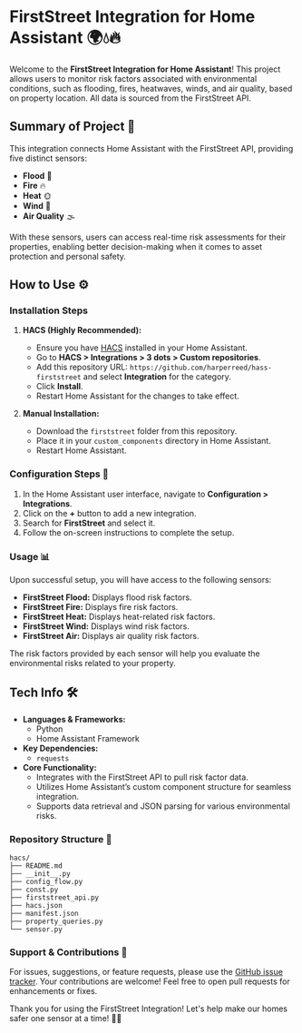 # FirstStreet Integration for Home Assistant 🌍💧🔥

Welcome to the **FirstStreet Integration for Home Assistant**! This project allows users to monitor risk factors associated with environmental conditions, such as flooding, fires, heatwaves, winds, and air quality, based on property location. All data is sourced from the FirstStreet API.

## Summary of Project 📜

This integration connects Home Assistant with the FirstStreet API, providing five distinct sensors:
- **Flood** 🌊
- **Fire** 🔥
- **Heat** 🌞
- **Wind** 🍃
- **Air Quality** 🌫️

With these sensors, users can access real-time risk assessments for their properties, enabling better decision-making when it comes to asset protection and personal safety.

## How to Use ⚙️

### Installation Steps

1. **HACS (Highly Recommended):**
   - Ensure you have [HACS](https://hacs.xyz) installed in your Home Assistant.
   - Go to **HACS > Integrations > 3 dots > Custom repositories**.
   - Add this repository URL: `https://github.com/harperreed/hass-firststreet` and select **Integration** for the category.
   - Click **Install**.
   - Restart Home Assistant for the changes to take effect.

2. **Manual Installation:**
   - Download the `firststreet` folder from this repository.
   - Place it in your `custom_components` directory in Home Assistant.
   - Restart Home Assistant.

### Configuration Steps 🔧

1. In the Home Assistant user interface, navigate to **Configuration > Integrations**.
2. Click on the **+** button to add a new integration.
3. Search for **FirstStreet** and select it.
4. Follow the on-screen instructions to complete the setup.

### Usage 📊

Upon successful setup, you will have access to the following sensors:
- **FirstStreet Flood:** Displays flood risk factors.
- **FirstStreet Fire:** Displays fire risk factors.
- **FirstStreet Heat:** Displays heat-related risk factors.
- **FirstStreet Wind:** Displays wind risk factors.
- **FirstStreet Air:** Displays air quality risk factors.

The risk factors provided by each sensor will help you evaluate the environmental risks related to your property. 

## Tech Info 🛠️

- **Languages & Frameworks:** 
  - Python
  - Home Assistant Framework
- **Key Dependencies:** 
  - `requests`
- **Core Functionality:**
  - Integrates with the FirstStreet API to pull risk factor data.
  - Utilizes Home Assistant’s custom component structure for seamless integration.
  - Supports data retrieval and JSON parsing for various environmental risks.

### Repository Structure 📁
```plaintext
hacs/
├── README.md
├── __init__.py
├── config_flow.py
├── const.py
├── firststreet_api.py
├── hacs.json
├── manifest.json
├── property_queries.py
└── sensor.py
```

### Support & Contributions 🤝

For issues, suggestions, or feature requests, please use the [GitHub issue tracker](https://github.com/harperreed/home-assistant-firststreet/issues). Your contributions are welcome! Feel free to open pull requests for enhancements or fixes.

Thank you for using the FirstStreet Integration! Let's help make our homes safer one sensor at a time! 🏡✨
